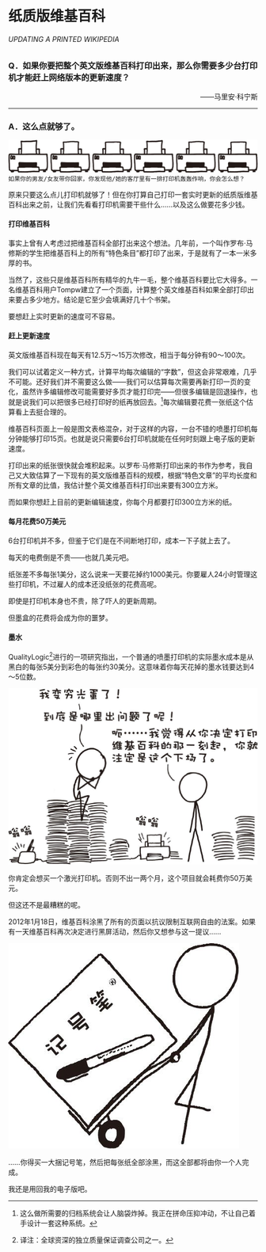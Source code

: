 # 纸质版维基百科
###### UPDATING A PRINTED WIKIPEDIA
### Q．如果你要把整个英文版维基百科打印出来，那么你需要多少台打印机才能赶上网络版本的更新速度？
<p align="right">——马里安·科宁斯</p>

***
### A．这么点就够了。
![1](./imgs/UPW-1.png)
`如果你的男友/女友带你回家，你发现他/她的客厅里有一排打印机轰轰作响，你会怎么想？`

原来只要这么点儿打印机就够了！但在你打算自己打印一套实时更新的纸质版维基百科出来之前，让我们先看看打印机需要干些什么……以及这么做要花多少钱。

#### 打印维基百科
事实上曾有人考虑过把维基百科全部打出来这个想法。几年前，一个叫作罗布·马修斯的学生把维基百科上的所有“特色条目”都打印了出来，于是就有了一本一米多厚的书。

当然了，这些只是维基百科所有精华的九牛一毛，整个维基百科要比它大得多。一名维基百科用户Tompw建立了一个页面，计算整个英文维基百科如果全部打印出来要占多少地方。结论是它至少会填满好几十个书架。

要想赶上实时更新的速度可不容易。

#### 赶上更新速度
英文版维基百科现在每天有12.5万～15万次修改，相当于每分钟有90～100次。

我们可以试着定义一种方式，计算平均每次编辑的“字数”，但这会非常艰难，几乎不可能。还好我们并不需要这么做——我们可以估算每次需要再新打印一页的变化，虽然许多编辑修改可能需要好多页才能打印完——但很多编辑是回退操作，也就是说我们可以把很多已经打印好的纸再放回去。[^1]每次编辑要花费一张纸这个估算看上去挺合理的。

维基百科页面上一般是图文表格混杂，对于这样的内容，一台不错的喷墨打印机每分钟能够打印15页。也就是说只需要6台打印机就能在任何时刻跟上电子版的更新速度。

打印出来的纸张很快就会堆积起来。以罗布·马修斯打印出来的书作为参考，我自己又大致估算了一下现有的英文版维基百科的规模，根据“特色文章”的平均长度和所有文章的比值，我估计整个英文维基百科打印出来要有300立方米。

而如果你想赶上目前的更新编辑速度，你每个月都要打印300立方米的纸。

#### 每月花费50万美元
6台打印机并不多，但鉴于它们是在不间断地打印，成本一下子就上去了。

每天的电费倒是不贵——也就几美元吧。

纸张差不多每张1美分，这么说来一天要花掉约1000美元。你要雇人24小时管理这些打印机，不过雇人的成本还没纸张的花费高呢。

即使是打印机本身也不贵，除了吓人的更新周期。

但墨盒的花费将会成为你的噩梦。

#### 墨水
QualityLogic[^2]进行的一项研究指出，一个普通的喷墨打印机的实际墨水成本是从黑白的每张5美分到彩色的每张约30美分。这意味着你每天花掉的墨水钱要达到4～5位数。

![2](./imgs/UPW-2.png)

你肯定会想买一个激光打印机。否则不出一两个月，这个项目就会耗费你50万美元。

但这还不是最糟糕的呢。

2012年1月18日，维基百科涂黑了所有的页面以抗议限制互联网自由的法案。如果有一天维基百科再次决定进行黑屏活动，然后你又想参与这一提议……

![3](./imgs/UPW-3.png)

……你得买一大捆记号笔，然后把每张纸全部涂黑，而这全部都将由你一个人完成。

我还是用回我的电子版吧。

[^1]:这么做所需要的归档系统会让人脑袋炸掉。我正在拼命压抑冲动，不让自己着手设计一套这种系统。
[^2]:译注：全球资深的独立质量保证调查公司之一。
